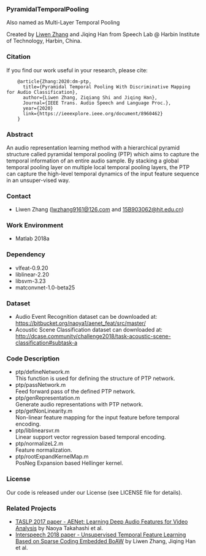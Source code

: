 ### PyramidalTemporalPooling
Also named as Multi-Layer Temporal Pooling

Created by <a href="https://github.com/zlw9161">Liwen Zhang</a> and Jiqing Han from Speech Lab @ Harbin Institute of Technology, Harbin, China.

### Citation
If you find our work useful in your research, please cite:

        @article{Zhang:2020:dm-ptp,
          title={Pyramidal Temporal Pooling With Discriminative Mapping for Audio Classification},
          author={Liwen Zhang, Ziqiang Shi and Jiqing Han},
          Journal={IEEE Trans. Audio Speech and Language Proc.},
          year={2020}
          link={https://ieeexplore.ieee.org/document/8960462}
        }

### Abstract
An audio representation learning method with a hierarchical pyramid structure called pyramidal temporal pooling (PTP) which aims to capture the temporal information of an entire audio sample. By stacking a global temporal pooling layer on multiple local temporal pooling layers, the PTP can capture the high-level temporal dynamics of the input feature sequence in an unsuper-vised way.

### Contact
* Liwen Zhang (lwzhang9161@126.com and 15B903062@hit.edu.cn)

### Work Environment
* Matlab 2018a

### Dependency
* vlfeat-0.9.20
* liblinear-2.20
* libsvm-3.23
* matconvnet-1.0-beta25

### Dataset
* Audio Event Recognition dataset can be downloaded at:
https://bitbucket.org/naoya1/aenet_feat/src/master/
* Acoustic Scene Classification dataset can downloaded at:
http://dcase.community/challenge2018/task-acoustic-scene-classification#subtask-a

### Code Description
* ptp/defineNetwork.m<br />
This function is used for defining the structure of PTP network.
* ptp/passNetwork.m<br />
Feed forward pass of the defined PTP network.
* ptp/genRepresentation.m<br />
Generate audio representations with PTP network.
* ptp/getNonLinearity.m<br />
Non-linear feature mapping for the input feature before temporal encoding.
* ptp/liblinearsvr.m<br />
Linear support vector regression based temporal encoding.
* ptp/normalizeL2.m<br />
Feature normalization.
* ptp/rootExpandKernelMap.m<br />
PosNeg Expansion based Hellinger kernel.

### License
Our code is released under our License (see LICENSE file for details).

### Related Projects
* [TASLP 2017 paper - AENet: Learning Deep Audio Features for Video Analysis](http://arxiv.org/pdf/1701.00599) by Naoya Takahashi et al.
* [Interspeech 2018 paper - Unsupervised Temporal Feature Learning Based on Sparse Coding Embedded BoAW](https://github.com/zlw9161/VanillaTemporalPooling) by Liwen Zhang, Jiqing Han et al.

